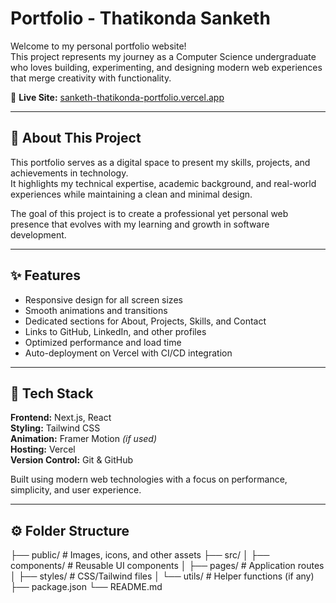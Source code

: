 # Portfolio - Thatikonda Sanketh

Welcome to my personal portfolio website!  
This project represents my journey as a Computer Science undergraduate who loves building, experimenting, and designing modern web experiences that merge creativity with functionality.

🔗 **Live Site:** [sanketh-thatikonda-portfolio.vercel.app](https://sanketh-thatikonda-portfolio.vercel.app/)

---

## 🧠 About This Project
This portfolio serves as a digital space to present my skills, projects, and achievements in technology.  
It highlights my technical expertise, academic background, and real-world experiences while maintaining a clean and minimal design.

The goal of this project is to create a professional yet personal web presence that evolves with my learning and growth in software development.

---

## ✨ Features
- Responsive design for all screen sizes  
- Smooth animations and transitions  
- Dedicated sections for About, Projects, Skills, and Contact  
- Links to GitHub, LinkedIn, and other profiles  
- Optimized performance and load time  
- Auto-deployment on Vercel with CI/CD integration  

---

## 🧩 Tech Stack
**Frontend:** Next.js, React  
**Styling:** Tailwind CSS  
**Animation:** Framer Motion *(if used)*  
**Hosting:** Vercel  
**Version Control:** Git & GitHub  

Built using modern web technologies with a focus on performance, simplicity, and user experience.

---

## ⚙️ Folder Structure
├── public/ # Images, icons, and other assets
├── src/
│ ├── components/ # Reusable UI components
│ ├── pages/ # Application routes
│ ├── styles/ # CSS/Tailwind files
│ └── utils/ # Helper functions (if any)
├── package.json
└── README.md
